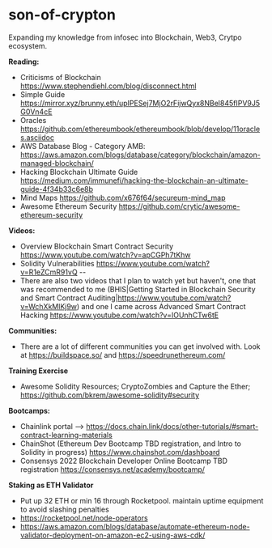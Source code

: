 # son-of-crypton
Expanding my knowledge from infosec into Blockchain, Web3, Crytpo ecosystem.

**Reading:**
- Criticisms of Blockchain https://www.stephendiehl.com/blog/disconnect.html
- Simple Guide https://mirror.xyz/brunny.eth/upIPESej7MjO2rFijwQyx8NBel845fIPV9J5G0Vn4cE
- Oracles https://github.com/ethereumbook/ethereumbook/blob/develop/11oracles.asciidoc
- AWS Database Blog - Category AMB: https://aws.amazon.com/blogs/database/category/blockchain/amazon-managed-blockchain/
- Hacking Blockchain Ultimate Guide https://medium.com/immunefi/hacking-the-blockchain-an-ultimate-guide-4f34b33c6e8b
- Mind Maps https://github.com/x676f64/secureum-mind_map
- Awesome Ethereum Security https://github.com/crytic/awesome-ethereum-security

**Videos:**
- Overview Blockchain Smart Contract Security https://www.youtube.com/watch?v=apCGPh7tKhw
- Solidity Vulnerabilities https://www.youtube.com/watch?v=R1eZCmR91vQ --
- There are also two videos that I plan to watch yet but haven't, one that was recommended to me (BHIS|Getting Started in Blockchain Security and Smart Contract Auditing|https://www.youtube.com/watch?v=WchXkMlKj9w) and one I came across Advanced Smart Contract Hacking https://www.youtube.com/watch?v=IOUnhCTw6tE

**Communities:**
- There are a lot of different communities you can get involved with. Look at https://buildspace.so/ and https://speedrunethereum.com/

**Training Exercise**
- Awesome Solidity Resources; CryptoZombies and Capture the Ether; https://github.com/bkrem/awesome-solidity#security

**Bootcamps:**
- Chainlink portal --> https://docs.chain.link/docs/other-tutorials/#smart-contract-learning-materials
- ChainShot (Ethereum Dev Bootcamp TBD registration, and Intro to Solidity in progress) https://www.chainshot.com/dashboard
- Consensys 2022 Blockchain Developer Online Bootcamp TBD registration https://consensys.net/academy/bootcamp/

**Staking as ETH Validator**
- Put up 32 ETH or min 16 through Rocketpool. maintain uptime equipment to avoid slashing penalties
- https://rocketpool.net/node-operators
- https://aws.amazon.com/blogs/database/automate-ethereum-node-validator-deployment-on-amazon-ec2-using-aws-cdk/
